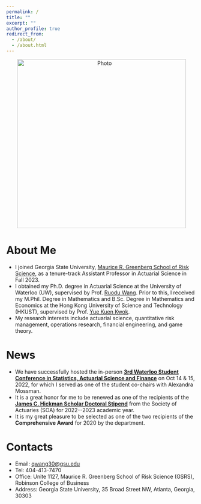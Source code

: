 ```yaml
---
permalink: /
title: ""
excerpt: ""
author_profile: true
redirect_from: 
  - /about/
  - /about.html
---
```


<p align="center">
  <img src="https://qwangan.github.io/images/Photo.jpeg" alt="Photo" style="width: 450px;"/> 
</p>

# About Me
* I joined Georgia State University, [Maurice R. Greenberg School of Risk Science](https://robinson.gsu.edu/academic-departments/risk-science/), as a tenure-track Assistant Professor in Actuarial Science in Fall 2023.
* I obtained my Ph.D. degree in Actuarial Science at the University of Waterloo (UW), supervised by Prof. [Ruodu Wang](http://sas.uwaterloo.ca/~wang/). Prior to this, I received my M.Phil. Degree in Mathematics and B.Sc. Degree in Mathematics and Economics at the Hong Kong University of Science and Technology (HKUST), supervised by Prof. [Yue Kuen Kwok](https://www.math.ust.hk/~maykwok/).
* My research interests include actuarial science, quantitative risk management, operations research, financial engineering, and game theory.

# News
* We have successfully hosted the in-person **[3rd Waterloo Student Conference in Statistics, Actuarial Science and Finance](https://uwaterloo.ca/statistics-actuarial-science-finance-student-conference/)** on Oct 14 & 15, 2022, for which I served as one of the student co-chairs with Alexandra Mossman.
* It is a great honor for me to be renewed as one of the recipients of the **[James C. Hickman Scholar Doctoral Stipend](https://www.soa.org/resources/announcements/press-releases/2022/2022-hickman-scholar/)** from the Society of Actuaries (SOA) for 2022--2023 academic year.
* It is my great pleasure to be selected as one of the two recipients of the **Comprehensive Award** for 2020 by the department.

# Contacts
* Email: qwang30@gsu.edu
* Tel: 404-413-7470
* Office: Unite 1127, Maurice R. Greenberg School of Risk Science (GSRS), Robinson College of Business
* Address: Georgia State University, 35 Broad Street NW, Atlanta, Georgia, 30303
